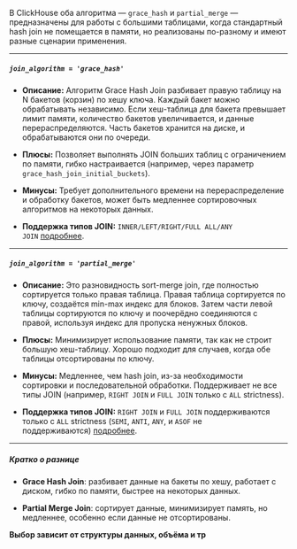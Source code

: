 
В ClickHouse оба алгоритма — `grace_hash` и `partial_merge` — предназначены для работы с большими таблицами, когда стандартный hash join не помещается в памяти, но реализованы по-разному и имеют разные сценарии применения.

---

##### `join_algorithm = 'grace_hash'`

- **Описание:** Алгоритм Grace Hash Join разбивает правую таблицу на N бакетов (корзин) по хешу ключа. Каждый бакет можно обрабатывать независимо. Если хеш-таблица для бакета превышает лимит памяти, количество бакетов увеличивается, и данные перераспределяются. Часть бакетов хранится на диске, и обрабатываются они по очереди.
    
- **Плюсы:** Позволяет выполнять JOIN больших таблиц с ограничением по памяти, гибко настраивается (например, через параметр `grace_hash_join_initial_buckets`).
    
- **Минусы:** Требует дополнительного времени на перераспределение и обработку бакетов, может быть медленнее сортировочных алгоритмов на некоторых данных.
    
- **Поддержка типов JOIN:** `INNER/LEFT/RIGHT/FULL ALL/ANY JOIN` [подробнее](https://clickhouse.com/docs/operations/settings/settings#join_algorithm).
    

---

##### `join_algorithm = 'partial_merge'`

- **Описание:** Это разновидность sort-merge join, где полностью сортируется только правая таблица. Правая таблица сортируется по ключу, создаётся min-max индекс для блоков. Затем части левой таблицы сортируются по ключу и поочерёдно соединяются с правой, используя индекс для пропуска ненужных блоков.
    
- **Плюсы:** Минимизирует использование памяти, так как не строит большую хеш-таблицу. Хорошо подходит для случаев, когда обе таблицы отсортированы по ключу.
    
- **Минусы:** Медленнее, чем hash join, из-за необходимости сортировки и последовательной обработки. Поддерживает не все типы JOIN (например, `RIGHT JOIN` и `FULL JOIN` только с `ALL` strictness).
    
- **Поддержка типов JOIN:** `RIGHT JOIN` и `FULL JOIN` поддерживаются только с `ALL` strictness (`SEMI`, `ANTI`, `ANY`, и `ASOF` не поддерживаются) [подробнее](https://clickhouse.com/docs/operations/settings/settings#join_algorithm).
    

---

##### Кратко о разнице

- **Grace Hash Join**: разбивает данные на бакеты по хешу, работает с диском, гибко по памяти, быстрее на некоторых данных.
    
- **Partial Merge Join**: сортирует данные, минимизирует память, но медленнее, особенно если данные не отсортированы.
    

**Выбор зависит от структуры данных, объёма и тр**
